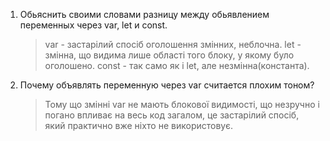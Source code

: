 1. Обьяснить своими словами разницу между обьявлением переменных через var, let и const. 

    > var - застарілий спосіб оголошення змінних, неблочна.
    > let - змінна, що видима лише області того блоку, у якому було оголошено.
    > const - так само як і let, але незмінна(константа). 

2. Почему объявлять переменную через var считается плохим тоном?

    > Тому що змінні var не мають блокової видимості, що незручно і погано впливає на весь код загалом, це застарілий спосіб, який практично вже ніхто не використовує.